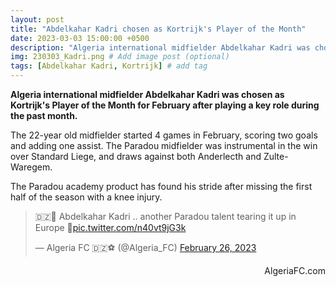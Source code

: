 ```yaml
---
layout: post
title: "Abdelkahar Kadri chosen as Kortrijk's Player of the Month"
date: 2023-03-03 15:00:00 +0500
description: "Algeria international midfielder Abdelkahar Kadri was chosen as Kortrijk's Player of the Month" # Add post description (optional)
img: 230303_Kadri.png # Add image post (optional)
tags: [Abdelkahar Kadri, Kortrijk] # add tag
---
```

**Algeria international midfielder Abdelkahar Kadri was chosen as Kortrijk's Player of the Month for February after playing a key role during the past month.**

The 22-year old midfielder started 4 games in February, scoring two goals and adding one assist. The Paradou midfielder was instrumental in the win over Standard Liege, and draws against both Anderlecth and Zulte-Waregem.

The Paradou academy product has found his stride after missing the first half of the season with a knee injury.

<blockquote class="twitter-tweet"><p lang="en" dir="ltr">🇩🇿🦊 Abdelkahar Kadri .. another Paradou talent tearing it up in Europe 👏<a href="https://t.co/n40vt9jG3k">pic.twitter.com/n40vt9jG3k</a></p>&mdash; Algeria FC 🇩🇿⚽️ (@Algeria_FC) <a href="https://twitter.com/Algeria_FC/status/1629889591019700225?ref_src=twsrc%5Etfw">February 26, 2023</a></blockquote> <script async src="https://platform.twitter.com/widgets.js" charset="utf-8"></script>

<p style="text-align:right">AlgeriaFC.com</p>
